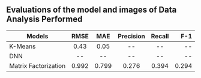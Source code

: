 ## Evaluations of the model and images of Data Analysis Performed


| Models        | RMSE          | MAE   | Precision | Recall | F-1 |
| ------------- |:-------------:|:-----:|:---------:|:------:|----:| 
| K-Means       |  0.43|   0.05 |-- |-- |-- |
| DNN           | --      |-- |-- |-- |-- |
| Matrix Factorization| 0.992  | 0.799 | 0.276 | 0.394 | 0.294 |
